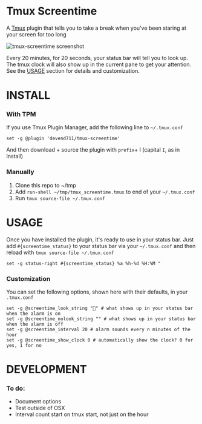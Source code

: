 # Tmux Screentime

A [Tmux](https://github.com/tmux/tmux/wiki) plugin that tells you to take a break when you've been staring at your screen for too long

![tmux-screentime screenshot](https://user-images.githubusercontent.com/4107518/27671637-13f37dfa-5c63-11e7-8775-0aa6acaece7f.png)

Every 20 minutes, for 20 seconds, your status bar will tell you to look up. The tmux clock will also show up in the current pane to get your attention. See the [USAGE](#usage) section for details and customization.

# INSTALL
### With TPM
If you use Tmux Plugin Manager, add the following line to `~/.tmux.conf`

```
set -g @plugin 'devend711/tmux-screentime'
```

And then download + source the plugin with `prefix`+ I (capital `I`, as in Install)

### Manually
1. Clone this repo to ~/tmp
2. Add `run-shell ~/tmp/tmux_screentime.tmux` to end of your `~/.tmux.conf`
3. Run `tmux source-file ~/.tmux.conf`

# USAGE
Once you have installed the plugin, it's ready to use in your status bar. Just add `#{screentime_status}` to your status bar via your `~/.tmux.conf` and then reload with `tmux source-file ~/.tmux.conf`

```
set -g status-right #{screentime_status} %a %h-%d %H:%M "
``` 

### Customization

You can set the following options, shown here with their defaults, in your `.tmux.conf`

```
set -g @screentime_look_string "👀" # what shows up in your status bar when the alarm is on
set -g @screentime_nolook_string "" # what shows up in your status bar when the alarm is off
set -g @screentime_interval 20 # alarm sounds every n minutes of the hour
set -g @screentime_show_clock 0 # automatically show the clock? 0 for yes, 1 for no 
```

# DEVELOPMENT
### To do:
- Document options
- Test outside of OSX 
- Interval count start on tmux start, not just on the hour
